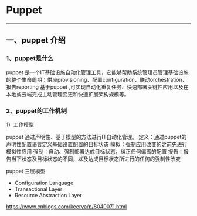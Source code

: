 # Puppet
---
## 一、puppet 介绍

### 1、puppet是什么

puppet 是一个IT基础设施自动化管理工具，它能够帮助系统管理员管理基础设施的整个生命周期：供应provisioning、配置configuration、联动orchestration、报告reporting
基于puppet ,可实现自动化重复任务、快速部署关键性应用以及在本地或云端完成主动管理变更和快速扩展架构规模等。

### 2、puppet的工作机制

1）工作模型

puppet 通过声明性、基于模型的方法进行IT自动化管理。
定义：通过puppet的声明性配置语言定义基础设置配置的目标状态
模拟：强制应用改变的之前先进行模拟性应用
强制：自动、强制部署达成目标状态，纠正任何偏离的配置
报告：报告当下状态及目标状态的不同，以及达成目标状态所进行的任何的强制性改变

puppet 三层模型

- Configuration Language
- Transactional Layer
- Resource Abstraction Layer

https://www.cnblogs.com/keerya/p/8040071.html
 
